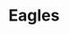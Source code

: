 ---
pid: MX242
title: Eagles
location_transcription: South Philly
zipcode: '19143'
outside_phl: 
neighborhood: University City
age: '25'
age_range: 20-29
instagram: 
image_file_name: MX_242.jpg
proposal_transcription: Eagles statue of past great Eagles players showing the passion
  of the city
topic: Figure,History,Sports
topic_summary: 0, 0, 0
type: Sculpture Statue
keywords_other: 
credit: Allen
image_labels: 
twitter: 
facebook: 
permalink: "/monuments/mx242/"
layout: item-page
---